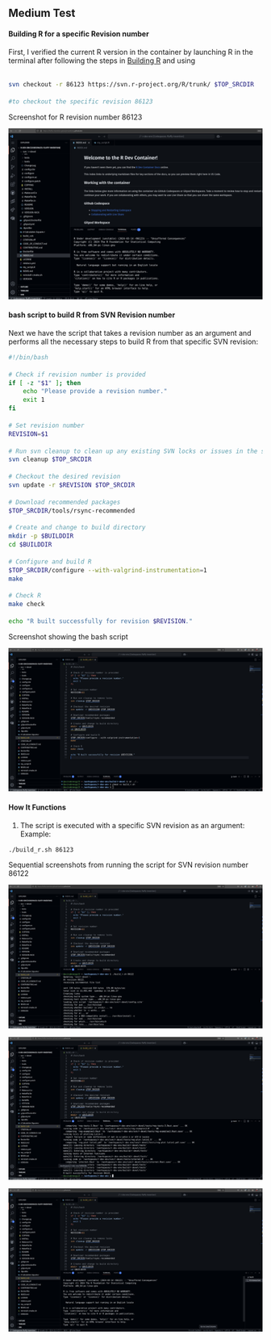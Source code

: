 ##  Medium Test

#### Building R for a specific Revision number

First, I verified the current R version in the container by launching R in the terminal after following the steps in [Building R](https://contributor.r-project.org/r-dev-env/tutorials/building_r/) and using 

```bash

svn checkout -r 86123 https://svn.r-project.org/R/trunk/ $TOP_SRCDIR

#to checkout the specific revision 86123
```
Screenshot for R revision number 86123 

![image](https://github.com/avinabneogy23/r-dev-env-test/blob/main/assets/medium_0.png)

#### bash script to build R from SVN Revision number

Next we have the script that takes a revision number as an argument and performs all the necessary steps to build R from that specific SVN revision:

```bash
#!/bin/bash

# Check if revision number is provided
if [ -z "$1" ]; then
    echo "Please provide a revision number."
    exit 1
fi

# Set revision number
REVISION=$1

# Run svn cleanup to clean up any existing SVN locks or issues in the source directory ($TOP_SRCDIR)
svn cleanup $TOP_SRCDIR

# Checkout the desired revision
svn update -r $REVISION $TOP_SRCDIR

# Download recommended packages
$TOP_SRCDIR/tools/rsync-recommended

# Create and change to build directory
mkdir -p $BUILDDIR
cd $BUILDDIR

# Configure and build R
$TOP_SRCDIR/configure --with-valgrind-instrumentation=1
make

# Check R
make check

echo "R built successfully for revision $REVISION."

```
Screenshot showing the bash script 

![image](https://github.com/avinabneogy23/r-dev-env-test/blob/main/assets/medium_1.png)

#### **How It Functions**

1. The script is executed with a specific SVN revision as an argument:
Example:

```bash
./build_r.sh 86123
```
Sequential screenshots from running the script for SVN revision number 86122

![image](https://github.com/avinabneogy23/r-dev-env-test/blob/main/assets/medium_2.png)

![image](https://github.com/avinabneogy23/r-dev-env-test/blob/main/assets/medium_3.png)

![image](https://github.com/avinabneogy23/r-dev-env-test/blob/main/assets/medium_4.png)